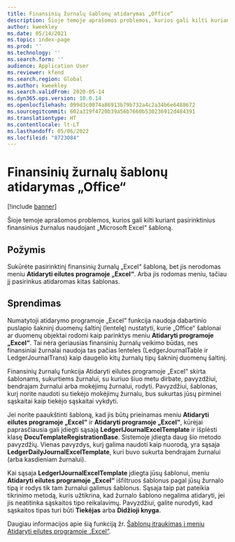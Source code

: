 ```yaml
---
title: Finansinių žurnalų šablonų atidarymas „Office“
description: Šioje temoje aprašomos problemos, kurios gali kilti kuriant pasirinktinius finansinius žurnalus naudojant „Microsoft Excel“ šabloną.
author: kweekley
ms.date: 05/14/2021
ms.topic: index-page
ms.prod: ''
ms.technology: ''
ms.search.form: ''
audience: Application User
ms.reviewer: kfend
ms.search.region: Global
ms.author: kweekley
ms.search.validFrom: 2020-05-14
ms.dyn365.ops.version: 10.0.14
ms.openlocfilehash: 099d3c0074a86913b79b732a4c2a34b6e6488672
ms.sourcegitcommit: 602a319f4720b39a56b7660b530236912d484391
ms.translationtype: HT
ms.contentlocale: lt-LT
ms.lasthandoff: 05/06/2022
ms.locfileid: "8723084"
---
```

# <a name="open-financial-journal-templates-in-office"></a>Finansinių žurnalų šablonų atidarymas „Office“

[!include [banner](../includes/banner.md)]

Šioje temoje aprašomos problemos, kurios gali kilti kuriant pasirinktinius finansinius žurnalus naudojant „Microsoft Excel“ šabloną.

## <a name="symptom"></a>Požymis

Sukūrėte pasirinktinį finansinių žurnalų „Excel“ šabloną, bet jis nerodomas meniu **Atidaryti eilutes programoje „Excel“**. Arba jis rodomas meniu, tačiau jį pasirinkus atidaromas kitas šablonas.

## <a name="resolution"></a>Sprendimas

Numatytoji atidarymo programoje „Excel“ funkcija naudoja dabartinio puslapio šakninį duomenų šaltinį (lentelę) nustatyti, kurie „Office“ šablonai ar duomenų objektai rodomi kaip parinktys meniu **Atidaryti programoje „Excel“**. Tai nėra geriausias finansinių žurnalų veikimo būdas, nes finansiniai žurnalai naudoja tas pačias lenteles (LedgerJournalTable ir LedgerJournalTrans) kaip daugelio kitų žurnalų tipų šakninį duomenų šaltinį.

Finansinių žurnalų funkcija Atidaryti eilutes programoje „Excel“ skirta šablonams, sukurtiems žurnalui, su kuriuo šiuo metu dirbate, pavyzdžiui, bendrajam žurnalui arba mokėjimų žurnalui, rodyti. Pavyzdžiui, šablonas, kurį norite naudoti su tiekėjo mokėjimų žurnalu, bus sukurtas jūsų pirminei sąskaitai kaip tiekėjo sąskaitai vykdyti.

Jei norite paaukštinti šabloną, kad jis būtų prieinamas meniu **Atidaryti eilutes programoje „Excel“** ir **Atidaryti programoje „Excel“**, kūrėjai paprasčiausia gali įdiegti sąsają **LedgerIJournalExcelTemplate** ir išplėsti klasę **DocuTemplateRegistrationBase**. Sistemoje įdiegta daug šio metodo pavyzdžių. Vienas pavyzdys, kurį galima naudoti kaip nuorodą, yra sąsaja **LedgerDailyJournalExcelTemplate**, kuri buvo sukurta bendrajam žurnalui (arba kasdieniam žurnalui).

Kai sąsaja **LedgerIJournalExcelTemplate** įdiegta jūsų šablonui, meniu **Atidaryti eilutes programoje „Excel“** išfiltruos šablonus pagal jūsų žurnalo tipą ir rodys tik tam žurnalui galimus šablonus. Sąsaja taip pat pateikia tikrinimo metodą, kuris užtikrina, kad žurnalo šablono negalima atidaryti, jei jis neatitinka sąskaitos tipo reikalavimų. Pavyzdžiui, galite nurodyti, kad sąskaitos tipas turi būti **Tiekėjas** arba **Didžioji knyga**.

Daugiau informacijos apie šią funkciją žr. [Šablonų įtraukimas į meniu Atidaryti eilutes programoje „Excel“](../../fin-ops-core/dev-itpro/user-interface/add-templates-open-lines-excel-menu.md).
